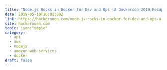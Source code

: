 ```yaml
---
title: "Node.js Rocks in Docker for Dev and Ops (A Dockercon 2019 Recap)"
date: 2019-05-10T16:01:00Z
link: https://hackernoon.com/node-js-rocks-in-docker-for-dev-and-ops-a-dockercon-2019-recap-8a53bd179a6d?source=rss----3a8144eabfe3---4&utm_medium=RSS&utm_source=hune
site: hackernoon.com
topic: json:"topic"
category:
  - api
  - aws
  - nodejs
  - amazon-web-services
  - docker
draft: false
---
```

